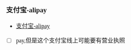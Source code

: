 <font face="Simsun" size=3>

### 支付宝-alipay

- [支付宝-alipay](https://open.alipay.com/api)
- [ ] pay,但是这个支付宝线上可能要有营业执照

</font>